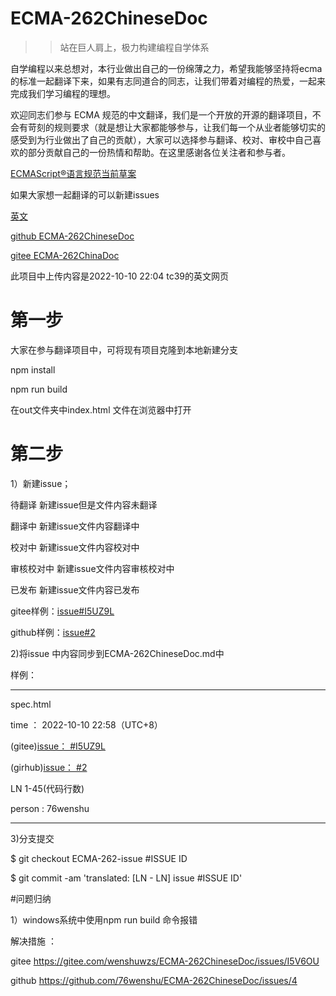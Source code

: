 # ECMA-262ChineseDoc
 >>站在巨人肩上，极力构建编程自学体系


自学编程以来总想对，本行业做出自己的一份绵薄之力，希望我能够坚持将ecma的标准一起翻译下来，如果有志同道合的同志，让我们带着对编程的热爱，一起来完成我们学习编程的理想。

欢迎同志们参与 ECMA 规范的中文翻译，我们是一个开放的开源的翻译项目，不会有苛刻的规则要求（就是想让大家都能够参与，让我们每一个从业者能够切实的感受到为行业做出了自己的贡献），大家可以选择参与翻译、校对、审校中自己喜欢的部分贡献自己的一份热情和帮助。在这里感谢各位关注者和参与者。

[ECMAScript®语言规范当前草案](https://github.com/tc39/ecma262)

如果大家想一起翻译的可以新建issues

[英文](https://tc39.es/ecma262/)

[github ECMA-262ChineseDoc](https://github.com/76wenshu/ECMA-262ChineseDoc)

[gitee ECMA-262ChinaDoc](https://gitee.com/wenshuwzs/ECMA-262ChineseDoc)


此项目中上传内容是2022-10-10 22:04 tc39的英文网页

# 第一步

大家在参与翻译项目中，可将现有项目克隆到本地新建分支

npm install 

npm run build 

在out文件夹中index.html 文件在浏览器中打开



# 第二步

1）新建issue；

待翻译 新建issue但是文件内容未翻译

翻译中 新建issue文件内容翻译中

校对中 新建issue文件内容校对中

审核校对中 新建issue文件内容审核校对中

已发布 新建issue文件内容已发布

gitee样例：[issue#I5UZ9L](https://gitee.com/wenshuwzs/ECMA-262ChineseDoc/issues/I5UZ9L)

github样例：[issue#2](https://github.com/76wenshu/ECMA-262ChineseDoc/issues/2)

2)将issue 中内容同步到ECMA-262ChineseDoc.md中

样例：
_________________________________________

spec.html

time ： 2022-10-10 22:58（UTC+8）

(gitee)[issue： #I5UZ9L](https://gitee.com/wenshuwzs/ECMA-262ChineseDoc/issues/I5UZ9L)

(girhub)[issue： #2](https://github.com/76wenshu/ECMA-262ChineseDoc/issues/2)

LN 1-45(代码行数)

person : 76wenshu

__________________________________________

3)分支提交

  $ git checkout ECMA-262-issue #ISSUE ID
  
  $ git commit -am 'translated: [LN - LN] issue #ISSUE ID'
  
 #问题归纳
 
 1）windows系统中使用npm run build 命令报错 
 
 解决措施 ：
 
 gitee https://gitee.com/wenshuwzs/ECMA-262ChineseDoc/issues/I5V6OU
 
 github https://github.com/76wenshu/ECMA-262ChineseDoc/issues/4


